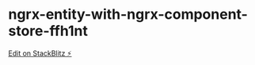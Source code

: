 # ngrx-entity-with-ngrx-component-store-ffh1nt

[Edit on StackBlitz ⚡️](https://stackblitz.com/edit/ngrx-entity-with-ngrx-component-store-q5fjfr)